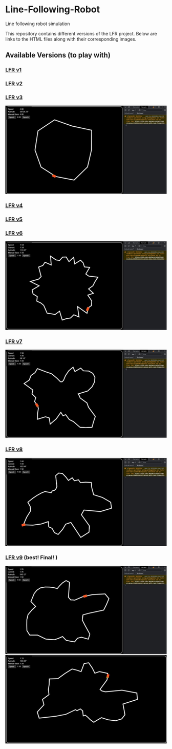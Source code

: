 # Line-Following-Robot
Line following robot simulation

This repository contains different versions of the LFR project. Below are links to the HTML files along with their corresponding images.

## Available Versions (to play with)

### [LFR v1](lfr_v1.html)

### [LFR v2](lfr_v2.html)

### [LFR v3](lfr_v3.html)
![LFR v3](lfr_v3.jpg)

### [LFR v4](lfr_v4.html)

### [LFR v5](lfr_v5.html)

### [LFR v6](lfr_v6.html)
![LFR v6](lfr_v6.jpg)

### [LFR v7](lfr_v7.html)
![LFR v7](lfr_v7.jpg)

### [LFR v8](lfr_v8.html)
![LFR v8](lfr_v8.jpg)

### [LFR v9](lfr_v9.html) (best! Final! )
![LFR v9](lfr_v9.jpg)
![LFR v9 Additional](lfr_v9_2.jpg)
